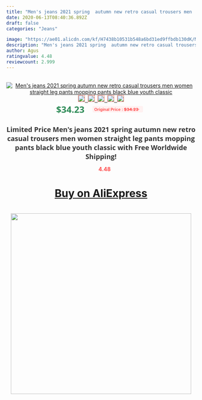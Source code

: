 ```yaml
---
title: "Men's jeans 2021 spring  autumn new retro casual trousers men  women straight leg pants mopping pants black blue youth classic"
date: 2020-06-13T08:40:36.892Z
draft: false
categories: "Jeans"

image: "https://ae01.alicdn.com/kf/H7438b10531b548a6bd31ed9ffbdb130dK/Men-s-jeans-2021-spring-autumn-new-retro-casual-trousers-men-women-straight-leg-pants-mopping.jpg"
description: "Men's jeans 2021 spring  autumn new retro casual trousers men  women straight leg pants mopping pants black blue youth classic"
author: Agus
ratingvalue: 4.48
reviewcount: 2.999
---
```

<br>
<div style="text-align: center;">
<a href="https://s.click.aliexpress.com/e/_A4lkol" target="_blank" rel="nofollow noopener noreferrer"><img alt="Men's jeans 2021 spring  autumn new retro casual trousers men  women straight leg pants mopping pants black blue youth classic" class="magnifier-image" src="https://ae01.alicdn.com/kf/H7438b10531b548a6bd31ed9ffbdb130dK/Men-s-jeans-2021-spring-autumn-new-retro-casual-trousers-men-women-straight-leg-pants-mopping.jpg_640x640.jpg">
<br>
<img style="border:1px solid salmon" src="https://ae01.alicdn.com/kf/H7438b10531b548a6bd31ed9ffbdb130dK/Men-s-jeans-2021-spring-autumn-new-retro-casual-trousers-men-women-straight-leg-pants-mopping.jpg_120x120.jpg">&nbsp;&nbsp;<img style="border:1px solid salmon" src="https://ae01.alicdn.com/kf/H872f8c151d64403a8d5bdc87f7504aa09/Men-s-jeans-2021-spring-autumn-new-retro-casual-trousers-men-women-straight-leg-pants-mopping.jpg_120x120.jpg">&nbsp;&nbsp;<img style="border:1px solid salmon" src="https://ae01.alicdn.com/kf/He93d83ec4ce94cfd961964e28ce745d5x/Men-s-jeans-2021-spring-autumn-new-retro-casual-trousers-men-women-straight-leg-pants-mopping.jpg_120x120.jpg">&nbsp;&nbsp;<img style="border:1px solid salmon" src="https://ae01.alicdn.com/kf/H1645913e47674b29917168d70767ac66f/Men-s-jeans-2021-spring-autumn-new-retro-casual-trousers-men-women-straight-leg-pants-mopping.jpg_120x120.jpg">&nbsp;&nbsp;<img style="border:1px solid salmon" src="https://ae01.alicdn.com/kf/Hdc1ab68c93b74124b0dbf059f9585868r/Men-s-jeans-2021-spring-autumn-new-retro-casual-trousers-men-women-straight-leg-pants-mopping.jpg_120x120.jpg"></a></div><br0>
<div style="text-align: center;"><span style="background-color: white; border: 0px; box-sizing: border-box; color: seagreen; display: inline-block; font-family: &quot;open sans&quot; , &quot;arial&quot; , &quot;helvetica&quot; , sans-serif , &quot;heiti&quot;; font-size: 24px; font-stretch: inherit; font-weight: 700; line-height: inherit; margin: 0px 10px 0px 0px; padding: 0px; vertical-align: middle;">$34.23 </span>
<span style="background: rgb(255 , 241 , 241); border-radius: 3px; border: 0px; box-sizing: border-box; color: #ff4747; display: inline-block; font-family: inherit; font-size: 12px; font-stretch: inherit; font-style: inherit; font-variant: inherit; font-weight: 600; line-height: inherit; margin: 0px; padding: 2px 5px; transform: scale(0.9); vertical-align: middle;">Original Price : <b style="text-decoration: line-through;">$34.23 </b> &nbsp;&nbsp;</span></div>
<h1 style="color: #333333; display: inline-block; font-family: &quot;open sans&quot; , &quot;arial&quot; , &quot;helvetica&quot; , sans-serif , &quot;heiti&quot;; font-size: 18px; font-stretch: inherit; font-weight: 700; text-align: center;">Limited Price Men's jeans 2021 spring  autumn new retro casual trousers men  women straight leg pants mopping pants black blue youth classic with Free Worldwide Shipping!</h1>
<div style="color: #ff4747; text-align: center;">
<img src="https://4.bp.blogspot.com/-M0ZcTcb-5uY/XleCXlxnR4I/AAAAAAAAAEc/OrjgMkXV1oMQFaCRZj5HQwOCBcu3w1FegCPcBGAYYCw/s1600/star.png" style="height: 15px;">&nbsp;<b>4.48</b></div>
<div class="button_cont" align="center"><a class="buynow_a" href="https://s.click.aliexpress.com/e/_A4lkol" target="_blank" rel="nofollow noopener noreferrer"><H1>Buy on AliExpress</H1></a></div><br>
<div class="separator" style="clear: both; text-align: center;">
<img src="https://lh3.googleusercontent.com/-pTy5HemUv9M/XlePHvY0dAI/AAAAAAAAAE4/0nX5iRUoIWY8eMW9Dpxeirr157OZliDIgCLcBGAsYHQ/s1600/badge.gif" width="480">
</div>
